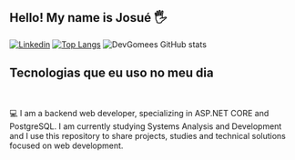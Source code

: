 ## Hello! My name is Josué 🖐️


[![Linkedin](https://img.shields.io/badge/LinkedIn-0077B5?style=for-the-badge&logo=linkedin&logoColor=white)](https://www.linkedin.com/in/josu%C3%A9-gomes-89859125b/)
[![Top Langs](https://github-readme-stats.vercel.app/api/top-langs/?username=DevGomees&show_icons=true&theme=dracula)](https://github.com/Devgomees/github-readme-stats&theme=dracula)
![DevGomees GitHub stats](https://github-readme-stats.vercel.app/api?username=DevGomees&show_icons=true&theme=dracula)
## Tecnologias que eu uso no meu dia

<div 
  
  <link rel="stylesheet" type='text/css' href="https://cdn.jsdelivr.net/gh/devicons/devicon@latest/devicon.min.css" />
  <link rel="stylesheet" type='text/css' href="https://cdn.jsdelivr.net/gh/devicons/devicon@latest/devicon.min.css" />  
  <link rel="stylesheet" type='text/css' href="https://cdn.jsdelivr.net/gh/devicons/devicon@latest/devicon.min.css" />
          
  
</div><br/>

💻 I am a backend web developer, specializing in ASP.NET CORE and PostgreSQL.
I am currently studying Systems Analysis and Development and I use this repository to share projects, studies and technical solutions focused on web development.

